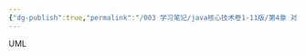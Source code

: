 ```yaml
---
{"dg-publish":true,"permalink":"/003 学习笔记/java核心技术卷1-11版/第4章 对象与类/4.1 面向对象程序设计概述/4.1.4 类之间的关系/","dgPassFrontmatter":true,"created":"2024-05-06T16:14:25.535+08:00","updated":"2024-06-01T10:45:21.217+08:00"}
---
```


UML